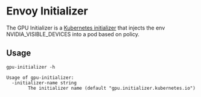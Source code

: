 # Envoy Initializer

The GPU Initializer is a [Kubernetes initializer](https://kubernetes.io/docs/admin/extensible-admission-controllers/#what-are-initializers) that injects the env NVIDIA_VISIBLE_DEVICES into a pod based on policy.

## Usage

```
gpu-initializer -h
```
```
Usage of gpu-initializer:
  -initializer-name string
    	The initializer name (default "gpu.initializer.kubernetes.io")
```
